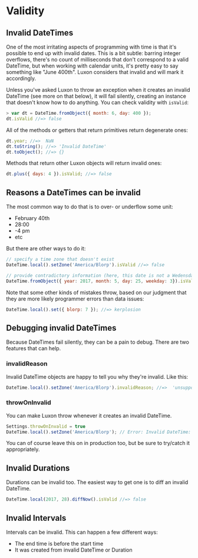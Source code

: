 # Validity

## Invalid DateTimes

One of the most irritating aspects of programming with time is that it's possible to end up with invalid dates. This is a bit subtle: barring integer overflows, there's no count of milliseconds that don't correspond to a valid DateTime, but when working with calendar units, it's pretty easy to say something like "June 400th". Luxon considers that invalid and will mark it accordingly.

Unless you've asked Luxon to throw an exception when it creates an invalid DateTime (see more on that below), it will fail silently, creating an instance that doesn't know how to do anything. You can check validity with `isValid`:

```js
> var dt = DateTime.fromObject({ month: 6, day: 400 });
dt.isValid //=> false
```

All of the methods or getters that return primitives return degenerate ones:

```js
dt.year; //=>  NaN
dt.toString(); //=> 'Invalid DateTime'
dt.toObject(); //=> {}
```

Methods that return other Luxon objects will return invalid ones:

```js
dt.plus({ days: 4 }).isValid; //=> false
```

## Reasons a DateTimes can be invalid

The most common way to do that is to over- or underflow some unit:

 * February 40th
 * 28:00
 * -4 pm
 * etc
 
But there are other ways to do it:

```js
// specify a time zone that doesn't exist
DateTime.local().setZone('America/Blorp').isValid //=> false

// provide contradictory information (here, this date is not a Wedensday)
DateTime.fromObject({ year: 2017, month: 5, day: 25, weekday: 3}).isValid //=> false
```

Note that some other kinds of mistakes throw, based on our judgment that they are more likely programmer errors than data issues:

```js
DateTime.local().set({ blorp: 7 }); //=> kerplosion
```

## Debugging invalid DateTimes

Because DateTimes fail silently, they can be a pain to debug. There are two features that can help.

### invalidReason

Invalid DateTime objects are happy to tell you why they're invalid. Like this:

```js
DateTime.local().setZone('America/Blorp').invalidReason; //=>  'unsupported zone'
```

### throwOnInvalid

You can make Luxon throw whenever it creates an invalid DateTime.

```js
Settings.throwOnInvalid = true
DateTime.local().setZone('America/Blorp'); // Error: Invalid DateTime: unsupported zone
```

You can of course leave this on in production too, but be sure to try/catch it appropriately.

## Invalid Durations

Durations can be invalid too. The easiest way to get one is to diff an invalid DateTime. 

```js
DateTime.local(2017, 28).diffNow().isValid //=> false
```

## Invalid Intervals

Intervals can be invalid. This can happen a few different ways:

 * The end time is before the start time
 * It was created from invalid DateTime or Duration

